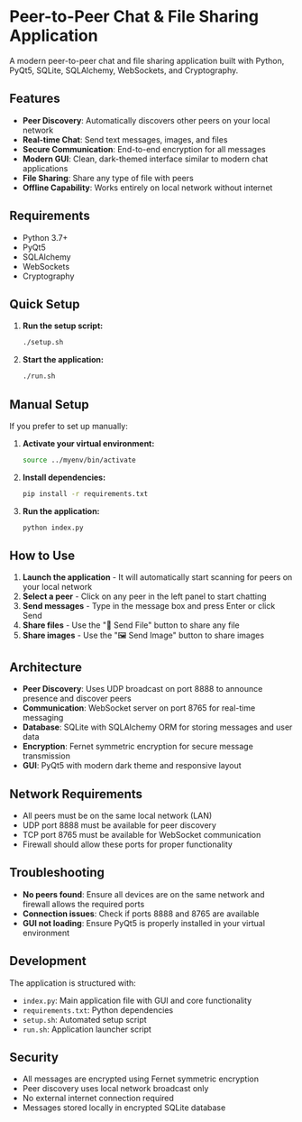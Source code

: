 # Peer-to-Peer Chat & File Sharing Application

A modern peer-to-peer chat and file sharing application built with Python, PyQt5, SQLite, SQLAlchemy, WebSockets, and Cryptography.

## Features

- **Peer Discovery**: Automatically discovers other peers on your local network
- **Real-time Chat**: Send text messages, images, and files
- **Secure Communication**: End-to-end encryption for all messages
- **Modern GUI**: Clean, dark-themed interface similar to modern chat applications
- **File Sharing**: Share any type of file with peers
- **Offline Capability**: Works entirely on local network without internet

## Requirements

- Python 3.7+
- PyQt5
- SQLAlchemy
- WebSockets
- Cryptography

## Quick Setup

1. **Run the setup script:**
   ```bash
   ./setup.sh
   ```

2. **Start the application:**
   ```bash
   ./run.sh
   ```

## Manual Setup

If you prefer to set up manually:

1. **Activate your virtual environment:**
   ```bash
   source ../myenv/bin/activate
   ```

2. **Install dependencies:**
   ```bash
   pip install -r requirements.txt
   ```

3. **Run the application:**
   ```bash
   python index.py
   ```

## How to Use

1. **Launch the application** - It will automatically start scanning for peers on your local network
2. **Select a peer** - Click on any peer in the left panel to start chatting
3. **Send messages** - Type in the message box and press Enter or click Send
4. **Share files** - Use the "📁 Send File" button to share any file
5. **Share images** - Use the "🖼️ Send Image" button to share images

## Architecture

- **Peer Discovery**: Uses UDP broadcast on port 8888 to announce presence and discover peers
- **Communication**: WebSocket server on port 8765 for real-time messaging
- **Database**: SQLite with SQLAlchemy ORM for storing messages and user data
- **Encryption**: Fernet symmetric encryption for secure message transmission
- **GUI**: PyQt5 with modern dark theme and responsive layout

## Network Requirements

- All peers must be on the same local network (LAN)
- UDP port 8888 must be available for peer discovery
- TCP port 8765 must be available for WebSocket communication
- Firewall should allow these ports for proper functionality

## Troubleshooting

- **No peers found**: Ensure all devices are on the same network and firewall allows the required ports
- **Connection issues**: Check if ports 8888 and 8765 are available
- **GUI not loading**: Ensure PyQt5 is properly installed in your virtual environment

## Development

The application is structured with:
- `index.py`: Main application file with GUI and core functionality
- `requirements.txt`: Python dependencies
- `setup.sh`: Automated setup script
- `run.sh`: Application launcher script

## Security

- All messages are encrypted using Fernet symmetric encryption
- Peer discovery uses local network broadcast only
- No external internet connection required
- Messages stored locally in encrypted SQLite database
